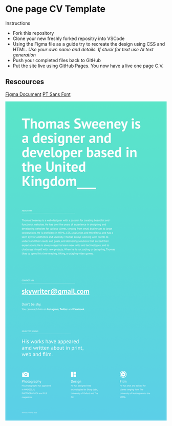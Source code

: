 # One page CV Template

Instructions

- Fork this repository
- Clone your new freshly forked repositry into VSCode
- Using the Figma file as a guide try to recreate the design using CSS and HTML. *Use your own name and details. If stuck for text use AI text generation*
- Push your completed files back to GitHub
- Put the site live using GitHub Pages. You now have a live one page C.V.

## Rescources

[Figma Document](https://www.figma.com/file/nluU8xLNXkiRFXOkgz7Nlk/Untitled?type=design&node-id=0%3A1&t=pM52QXZUzHNwUfSL-1)
[PT Sans Font](https://fonts.google.com/specimen/PT+Sans)

![The exported figma design](wireframe.png "The design")
